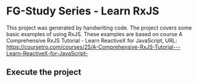 # FG-Study Series - Learn RxJS

This project was generated by handwriting code. The project covers some basic examples of using RxJS.
These examples are based on course A Comprehensive RxJS Tutorial - Learn ReactiveX for JavaScript,
URL: https://coursetro.com/courses/25/A-Comprehensive-RxJS-Tutorial---Learn-ReactiveX-for-JavaScript-

## Execute the project
